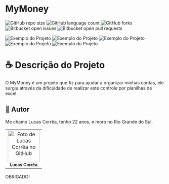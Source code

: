 # MyMoney

![GitHub repo size](https://img.shields.io/github/repo-size/correa0105/MyMoney-ProjetoPessoal?style=for-the-badge)
![GitHub language count](https://img.shields.io/github/languages/count/correa0105/MyMoney-ProjetoPessoal?style=for-the-badge)
![GitHub forks](https://img.shields.io/github/forks/correa0105/MyMoney-ProjetoPessoal?style=for-the-badge)
![Bitbucket open issues](https://img.shields.io/bitbucket/issues/correa0105/MyMoney-ProjetoPessoal?style=for-the-badge)
![Bitbucket open pull requests](https://img.shields.io/bitbucket/pr-raw/correa0105/MyMoney-ProjetoPessoal?style=for-the-badge)

<img src="exemplo1.png" alt="Exemplo do Projeto">
<img src="exemplo2.png" alt="Exemplo do Projeto">
<img src="exemplo3.png" alt="Exemplo do Projeto">
<img src="exemplo4.png" alt="Exemplo do Projeto">
<img src="exemplo5.png" alt="Exemplo do Projeto">

# ☕ Descrição do Projeto

O MyMoney é um projeto que fiz para ajudar a organizar minhas contas, ele surgiu através da dificuldade de realizar este controle por planilhas de excel.

## 🤝 Autor

Me chamo Lucas Corrêa, tenho 22 anos, e moro no Rio Grande do Sul.

<table>
  <tr>
    <td align="center">
      <a href="https://www.linkedin.com/in/correalucas0105/">
        <img src="https://avatars.githubusercontent.com/u/65604927?s=400&u=d945eea23a55ddaedd8e1625812571e3b8746629&v=4" width="100px;" alt="Foto de Lucas Corrêa no GitHub"/><br>
        <sub>
            <b>Lucas Corrêa</b>
        </sub>
      </a>
    </td>
</table>

OBRIGADO!
